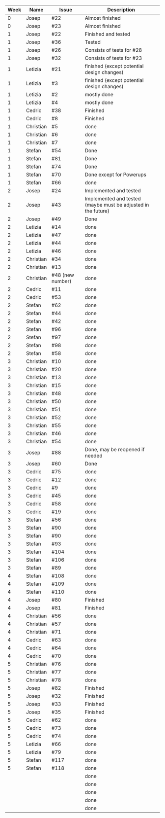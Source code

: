 
| Week | Name      | Issue            | Description                                                   |   
|------|-----------|------------------|---------------------------------------------------------------|
| 0    | Josep     | #22              | Almost finished                                               |
| 0    | Josep     | #23              | Almost finished                                               |
| 1    | Josep     | #22              | Finished and tested                                           |
| 1    | Josep     | #36              | Tested                                                        |
| 1    | Josep     | #26              | Consists of tests for #28                                     |
| 1    | Josep     | #32              | Consists of tests for #23                                     |
| 1    | Letizia   | #21              | finished (except potential design changes)                    |
| 1    | Letizia   | #3               | finished (except potential design changes)                    |
| 1    | Letizia   | #2               | mostly done                                                   |
| 1    | Letizia   | #4               | mostly done                                                   |
| 1    | Cedric    | #38              | Finished                                                      |
| 1    | Cedric    | #8               | Finished                                                      |
| 1    | Christian | #5               | done                                                          |
| 1    | Christian | #6               | done                                                          |
| 1    | Christian | #7               | done                                                          |
| 1    | Stefan    | #54              | Done                                                          |
| 1    | Stefan    | #81              | Done                                                          |
| 1    | Stefan    | #74              | Done                                                          |
| 1    | Stefan    | #70              | Done  except for Powerups                                     |
| 1    | Stefan    | #66              | done                                                          |
| 2    | Josep     | #24              | Implemented and tested                                        |
| 2    | Josep     | #43              | Implemented and tested (maybe must be adjusted in the future) |
| 2    | Josep     | #49              | Done                                                          |
| 2    | Letizia   | #14              | done                                                          |
| 2    | Letizia   | #47              | done                                                          |
| 2    | Letizia   | #44              | done                                                          |
| 2    | Letizia   | #46              | done                                                          |
| 2    | Christian | #34              | done                                                          |
| 2    | Christian | #13              | done                                                          |
| 2    | Christian | #48 (new number) | done                                                          |
| 2    | Cedric    | #11              | done                                                          |
| 2    | Cedric    | #53              | done                                                          |
| 2    | Stefan    | #62              | done                                                          |
| 2    | Stefan    | #44              | done                                                          |
| 2    | Stefan    | #42              | done                                                          |
| 2    | Stefan    | #96              | done                                                          |
| 2    | Stefan    | #97              | done                                                          |
| 2    | Stefan    | #98              | done                                                          |
| 2    | Stefan    | #58              | done                                                          |
| 3    | Christian | #10              | done                                                          |
| 3    | Christian | #20              | done                                                          |
| 3    | Christian | #13              | done                                                          |
| 3    | Christian | #15              | done                                                          |
| 3    | Christian | #48              | done                                                          |
| 3    | Christian | #50              | done                                                          |
| 3    | Christian | #51              | done                                                          |
| 3    | Christian | #52              | done                                                          |
| 3    | Christian | #55              | done                                                          |
| 3    | Christian | #46              | done                                                          |
| 3    | Christian | #54              | done                                                          |
| 3    | Josep     | #88              | Done, may be reopened if needed                               |
| 3    | Josep     | #60              | Done                                                          |
| 3    | Cedric    | #75              | done                                                          |
| 3    | Cedric    | #12              | done                                                          |
| 3    | Cedric    | #9               | done                                                          |
| 3    | Cedric    | #45              | done                                                          |
| 3    | Cedric    | #58              | done                                                          |
| 3    | Cedric    | #19              | done                                                          |
| 3    | Stefan    | #56              | done                                                          |
| 3    | Stefan    | #90              | done                                                          |
| 3    | Stefan    | #90              | done                                                          |
| 3    | Stefan    | #93              | done                                                          |
| 3    | Stefan    | #104             | done                                                          |
| 3    | Stefan    | #106             | done                                                          |
| 3    | Stefan    | #89              | done                                                          |
| 4    | Stefan    | #108             | done                                                          |
| 4    | Stefan    | #109             | done                                                          |
| 4    | Stefan    | #110             | done                                                          |
| 4    | Josep     | #80              | Finished                                                      |
| 4    | Josep     | #81              | Finished                                                      |
| 4    | Christian | #56              | done                                                          |
| 4    | Christian | #57              | done                                                          |
| 4    | Christian | #71              | done                                                          |
| 4    | Cedric    | #63              | done                                                          |
| 4    | Cedric    | #64              | done                                                          |
| 4    | Cedric    | #70              | done                                                          |
| 5    | Christian | #76              | done                                                          |
| 5    | Christian | #77              | done                                                          |
| 5    | Christian | #78              | done                                                          |
| 5    | Josep     | #82              | Finished                                                      |
| 5    | Josep     | #32              | Finished                                                      |
| 5    | Josep     | #33              | Finished                                                      |
| 5    | Josep     | #35              | Finished                                                      |
| 5    | Cedric    | #62              | done                                                          |
| 5    | Cedric    | #73              | done                                                          |
| 5    | Cedric    | #74              | done                                                          |
|  5   | Letizia   | #66              | done                                                          |
|  5   | Letizia   | #79              | done                                                          |
|  5   |  Stefan   | #117             | done                                                          |
|  5   | Stefan    | #118             | done                                                          |
|     |    |            | done                                                          |
|     |    |            | done                                                          |
|     |    |            | done                                                          |
|     |    |            | done                                                          |
|     |    |            | done                                                          |


